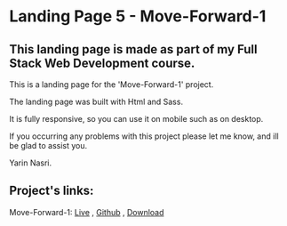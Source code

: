 # Landing Page 5 - Move-Forward-1

## This landing page is made as part of my Full Stack Web Development course.

This is a landing page for the 'Move-Forward-1' project.

The landing page was built with Html and Sass.

It is fully responsive, so you can use it on mobile such as on desktop.

If you occurring any problems with this project please let me know, and ill be glad to assist you.

Yarin Nasri.

## Project's links:

Move-Forward-1:
[Live](https://yarinnasri.github.io/Landing-Page-5-Move-Forward-1/) , [Github](https://github.com/Yarinnasri/Landing-Page-5-Move-Forward-1) , [Download](https://github.com/Yarinnasri/Landing-Page-5-Move-Forward-1/archive/main.zip)
